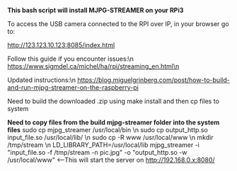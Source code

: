 **This bash script will install MJPG-STREAMER on your RPi3**

To access the USB camera connected to the RPI over IP, in your browser go to:

http://123.123.10.123:8085/index.html

Follow this guide if you encounter issues:\n
https://www.sigmdel.ca/michel/ha/rpi/streaming_en.html\n

Updated instructions:\n
https://blog.miguelgrinberg.com/post/how-to-build-and-run-mjpg-streamer-on-the-raspberry-pi

Need to build the downloaded .zip using make install and then cp files to system

**Need to copy files from the build mjpg-streamer folder into the system files**
sudo cp mjpg_streamer /usr/local/bin    \n
sudo cp output_http.so input_file.so /usr/local/lib/     \n
sudo cp -R www /usr/local/www       \n
mkdir /tmp/stream     \n
LD_LIBRARY_PATH=/usr/local/lib mjpg_streamer -i "input_file.so -f /tmp/stream -n pic.jpg" -o "output_http.so -w /usr/local/www"  <--This will start the server on http://192.168.0.x:8080/

